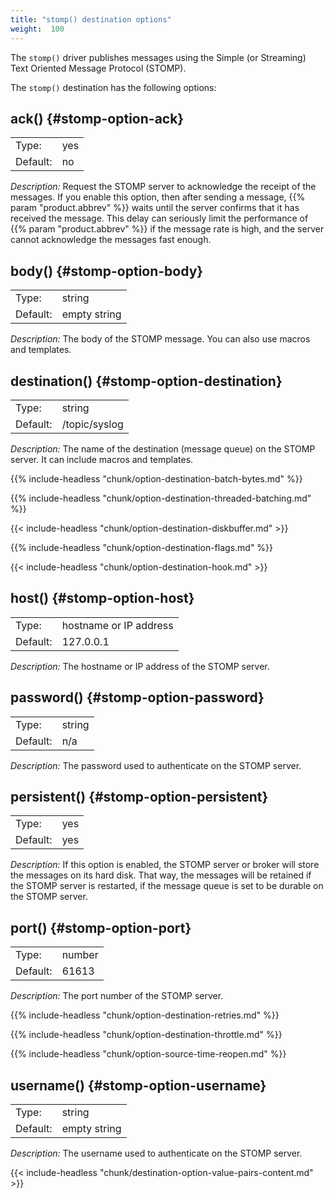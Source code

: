 ```yaml
---
title: "stomp() destination options"
weight:  100
---
```

<!-- DISCLAIMER: This file is based on the syslog-ng Open Source Edition documentation https://github.com/balabit/syslog-ng-ose-guides/commit/2f4a52ee61d1ea9ad27cb4f3168b95408fddfdf2 and is used under the terms of The syslog-ng Open Source Edition Documentation License. The file has been modified by Axoflow. -->

The `stomp()` driver publishes messages using the Simple (or Streaming) Text Oriented Message Protocol (STOMP).

The `stomp()` destination has the following options:

## ack() {#stomp-option-ack}

|          |        |
| -------- | ------ |
| Type:    | yes|no |
| Default: | no     |

*Description:* Request the STOMP server to acknowledge the receipt of the messages. If you enable this option, then after sending a message, {{% param "product.abbrev" %}} waits until the server confirms that it has received the message. This delay can seriously limit the performance of {{% param "product.abbrev" %}} if the message rate is high, and the server cannot acknowledge the messages fast enough.

## body() {#stomp-option-body}

|          |              |
| -------- | ------------ |
| Type:    | string       |
| Default: | empty string |

*Description:* The body of the STOMP message. You can also use macros and templates.

## destination() {#stomp-option-destination}

|          |               |
| -------- | ------------- |
| Type:    | string        |
| Default: | /topic/syslog |

*Description:* The name of the destination (message queue) on the STOMP server. It can include macros and templates.

{{% include-headless "chunk/option-destination-batch-bytes.md" %}}

{{% include-headless "chunk/option-destination-threaded-batching.md" %}}

{{< include-headless "chunk/option-destination-diskbuffer.md" >}}

{{% include-headless "chunk/option-destination-flags.md" %}}

{{< include-headless "chunk/option-destination-hook.md" >}}

## host() {#stomp-option-host}

|          |                        |
| -------- | ---------------------- |
| Type:    | hostname or IP address |
| Default: | 127.0.0.1              |

*Description:* The hostname or IP address of the STOMP server.

## password() {#stomp-option-password}

|          |        |
| -------- | ------ |
| Type:    | string |
| Default: | n/a    |

*Description:* The password used to authenticate on the STOMP server.

## persistent() {#stomp-option-persistent}

|          |        |
| -------- | ------ |
| Type:    | yes|no |
| Default: | yes    |

*Description:* If this option is enabled, the STOMP server or broker will store the messages on its hard disk. That way, the messages will be retained if the STOMP server is restarted, if the message queue is set to be durable on the STOMP server.

## port() {#stomp-option-port}

|          |        |
| -------- | ------ |
| Type:    | number |
| Default: | 61613  |

*Description:* The port number of the STOMP server.

{{% include-headless "chunk/option-destination-retries.md" %}}

{{% include-headless "chunk/option-destination-throttle.md" %}}

{{% include-headless "chunk/option-source-time-reopen.md" %}}

## username() {#stomp-option-username}

|          |              |
| -------- | ------------ |
| Type:    | string       |
| Default: | empty string |

*Description:* The username used to authenticate on the STOMP server.

{{< include-headless "chunk/destination-option-value-pairs-content.md" >}}
